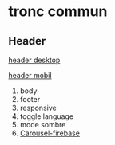 # tronc commun

## Header

[header desktop](https://www.figma.com/file/A1Ix7uxonfjNDaqDJaDkjr/Jardin?node-id=2%3A2&t=qouVAYZ5dh0HlnJb-0)

[header mobil](https://www.figma.com/file/A1Ix7uxonfjNDaqDJaDkjr/Jardin?node-id=2%3A22&t=qouVAYZ5dh0HlnJb-0)

1. body
1. footer
1. responsive
1. toggle language
1. mode sombre
1. [Carousel-firebase](https://github.com/EmileCda/firestore-carousel)
